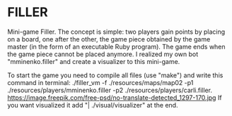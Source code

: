 # FILLER
Mini-game Filler. The concept is simple: two players gain points by placing on a board, one after the other, the game piece obtained by the game master (in the form of an executable Ruby program). The game ends when the game piece cannot be placed anymore. I realized my own bot "mminenko.filler" and create a visualizer to this mini-game.

To start the game you need to compile all files (use "make") and write this command in terminal:
./filler_vm -f ./resources/maps/map02 -p1 ./resources/players/mminenko.filler -p2 ./resources/players/carli.filler.
https://image.freepik.com/free-psd/no-translate-detected_1297-170.jpg
If you want visualized it add "| ./visual/visualizer" at the end.
